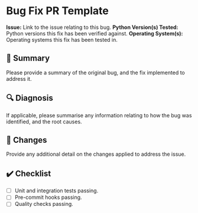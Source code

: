 # Bug Fix PR Template

**Issue:** Link to the issue relating to this bug.
**Python Version(s) Tested:** Python versions this fix has been verified against.
**Operating System(s):** Operating systems this fix has been tested in.

## 📝 Summary

Please provide a summary of the original bug, and the fix implemented to address it.

## 🔍 Diagnosis

If applicable, please summarise any information relating to how the bug was identified, and the root causes.

## 🔄 Changes

Provide any additional detail on the changes applied to address the issue.

## ✔️ Checklist
- [ ] Unit and integration tests passing.
- [ ] Pre-commit hooks passing.
- [ ] Quality checks passing.
